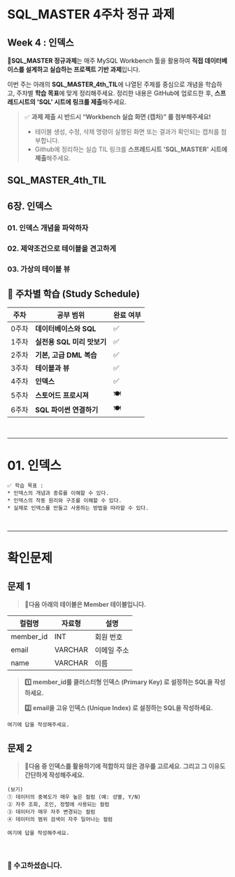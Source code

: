 # SQL_MASTER 4주차 정규 과제 

## Week 4 : 인덱스

📌**SQL_MASTER 정규과제**는 매주 MySQL Workbench 툴을 활용하여 **직접 데이터베이스를 설계하고 실습하는 프로젝트 기반 과제**입니다. 

이번 주는 아래의 **SQL_MASTER_4th_TIL**에 나열된 주제를 중심으로 개념을 학습하고, 주차별 **학습 목표**에 맞게 정리해주세요. 정리한 내용은 GitHub에 업로드한 후, **스프레드시트의 'SQL' 시트에 링크를 제출**해주세요. 



> ✅ **과제 제출 시 반드시 “Workbench 실습 화면 (캡처)” 를 첨부해주세요!**
>
> - 테이블 생성, 수정, 삭제 명령이 실행된 화면 또는 결과가 확인되는 캡처를 첨부합니다.
> - Github에 정리하는 실습 TIL 링크를 **스프레드시트 'SQL_MASTER' 시트에 제출**해주세요.



## SQL_MASTER_4th_TIL

## 6장. 인덱스

### 01. 인덱스 개념을 파악하자

### 02. 제약조건으로 테이블을 견고하게 

### 03. 가상의 테이블 뷰





## 🏁 주차별 학습 (Study Schedule)

| 주차  | 공부 범위                  | 완료 여부 |
| ----- | -------------------------- | --------- |
| 0주차 | **데이터베이스와 SQL**     | ✅         |
| 1주차 | **실전용 SQL 미리 맛보기** | ✅         |
| 2주차 | **기본, 고급 DML 복습**    | ✅         |
| 3주차 | **테이블과 뷰**            | ✅         |
| 4주차 | **인덱스**                 | ✅         |
| 5주차 | **스토어드 프로시져**      | 🍽️         |
| 6주차 | **SQL 파이썬 연결하기**    | 🍽️         |

<br>

<!-- 여기까진 그대로 둬 주세요-->

---

# 01. 인덱스

~~~
✅ 학습 목표 :
* 인덱스의 개념과 종류를 이해할 수 있다.
* 인덱스의 작동 원리와 구조를 이해할 수 있다.
* 실제로 인덱스를 만들고 사용하는 방법을 따라할 수 있다. 
~~~

<!-- 새롭게 배운 내용을 자유롭게 정리해주세요.-->





<br>

---

# 확인문제

## 문제 1

> **🧚다음 아래의 테이블은 Member 테이블입니다.**

| **컬럼명** | **자료형** | **설명**    |
| ---------- | ---------- | ----------- |
| member_id  | INT        | 회원 번호   |
| email      | VARCHAR    | 이메일 주소 |
| name       | VARCHAR    | 이름        |

> **1️⃣ member_id를 클러스터형 인덱스 (Primary Key) 로 설정하는 SQL을 작성하세요.**
>
> **2️⃣ email을 고유 인덱스 (Unique Index) 로 설정하는 SQL을 작성하세요.**



~~~
여기에 답을 작성해주세요.
~~~



## 문제 2

> **🧚다음 중 인덱스를 활용하기에 적합하지 않은 경우를 고르세요. 그리고 그 이유도 간단하게 작성해주세요.**

~~~
(보기)
① 데이터의 중복도가 매우 높은 컬럼 (예: 성별, Y/N)
② 자주 조회, 조인, 정렬에 사용되는 컬럼
③ 데이터가 매우 자주 변경되는 컬럼
④ 데이터의 범위 검색이 자주 일어나는 컬럼
~~~



~~~
여기에 답을 작성해주세요.
~~~



<br>

### 🎉 수고하셨습니다.







